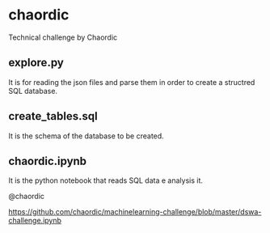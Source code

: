 # chaordic
Technical challenge by Chaordic

## explore.py
It is for reading the json files and parse them in order to create a structred SQL database.

## create_tables.sql
It is the schema of the database to be created.

## chaordic.ipynb
It is the python notebook that reads SQL data e analysis it.

@chaordic

https://github.com/chaordic/machinelearning-challenge/blob/master/dswa-challenge.ipynb

